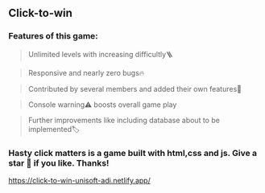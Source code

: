 ## Click-to-win 

### Features of this game:

> Unlimited levels with increasing difficultly🪜

>Responsive and nearly zero bugs🔥

>Contributed by several members and added their own features👥

>Console warning⚠️ boosts overall game play

>Further improvements like including database about to be implemented🏷️

### Hasty click matters is a game built with html,css and js. Give a star 🌟 if you like. Thanks!

https://click-to-win-unisoft-adi.netlify.app/
